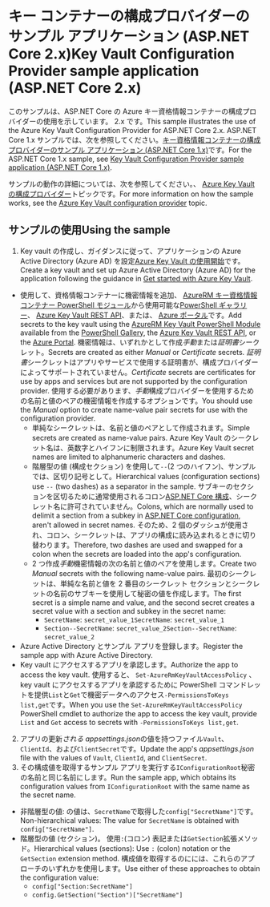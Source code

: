 # <a name="key-vault-configuration-provider-sample-application-aspnet-core-2x"></a><span data-ttu-id="b8850-101">キー コンテナーの構成プロバイダーのサンプル アプリケーション (ASP.NET Core 2.x)</span><span class="sxs-lookup"><span data-stu-id="b8850-101">Key Vault Configuration Provider sample application (ASP.NET Core 2.x)</span></span>

<span data-ttu-id="b8850-102">このサンプルは、ASP.NET Core の Azure キー資格情報コンテナーの構成プロバイダーの使用を示しています。 2.x です。</span><span class="sxs-lookup"><span data-stu-id="b8850-102">This sample illustrates the use of the Azure Key Vault Configuration Provider for ASP.NET Core 2.x.</span></span> <span data-ttu-id="b8850-103">ASP.NET Core 1.x サンプルでは、次を参照してください。[キー資格情報コンテナーの構成プロバイダーのサンプル アプリケーション (ASP.NET Core 1.x)](https://github.com/aspnet/Docs/tree/master/aspnetcore/security/key-vault-configuration/samples/basic-sample/1.x)です。</span><span class="sxs-lookup"><span data-stu-id="b8850-103">For the ASP.NET Core 1.x sample, see [Key Vault Configuration Provider sample application (ASP.NET Core 1.x)](https://github.com/aspnet/Docs/tree/master/aspnetcore/security/key-vault-configuration/samples/basic-sample/1.x).</span></span>

<span data-ttu-id="b8850-104">サンプルの動作の詳細については、次を参照してください。、 [Azure Key Vault の構成プロバイダー](xref:security/key-vault-configuration)トピックです。</span><span class="sxs-lookup"><span data-stu-id="b8850-104">For more information on how the sample works, see the [Azure Key Vault configuration provider](xref:security/key-vault-configuration) topic.</span></span>

## <a name="using-the-sample"></a><span data-ttu-id="b8850-105">サンプルの使用</span><span class="sxs-lookup"><span data-stu-id="b8850-105">Using the sample</span></span>
1. <span data-ttu-id="b8850-106">Key vault の作成し、ガイダンスに従って、アプリケーションの Azure Active Directory (Azure AD) を設定[Azure Key Vault の使用開始](https://azure.microsoft.com/documentation/articles/key-vault-get-started/)です。</span><span class="sxs-lookup"><span data-stu-id="b8850-106">Create a key vault and set up Azure Active Directory (Azure AD) for the application following the guidance in [Get started with Azure Key Vault](https://azure.microsoft.com/documentation/articles/key-vault-get-started/).</span></span>
  * <span data-ttu-id="b8850-107">使用して、資格情報コンテナーに機密情報を追加、 [AzureRM キー資格情報コンテナー PowerShell モジュール](/powershell/module/azurerm.keyvault)から使用可能な[PowerShell ギャラリー](https://www.powershellgallery.com/packages/AzureRM.KeyVault)、 [Azure Key Vault REST API](/rest/api/keyvault/)、または、 [Azure ポータル](https://portal.azure.com/)です。</span><span class="sxs-lookup"><span data-stu-id="b8850-107">Add secrets to the key vault using the [AzureRM Key Vault PowerShell Module](/powershell/module/azurerm.keyvault) available from the [PowerShell Gallery](https://www.powershellgallery.com/packages/AzureRM.KeyVault), the [Azure Key Vault REST API](/rest/api/keyvault/), or the [Azure Portal](https://portal.azure.com/).</span></span> <span data-ttu-id="b8850-108">機密情報は、いずれかとして作成*手動*または*証明書*シークレット。</span><span class="sxs-lookup"><span data-stu-id="b8850-108">Secrets are created as either *Manual* or *Certificate* secrets.</span></span> <span data-ttu-id="b8850-109">*証明書*シークレットはアプリやサービスで使用する証明書が、構成プロバイダーによってサポートされていません。</span><span class="sxs-lookup"><span data-stu-id="b8850-109">*Certificate* secrets are certificates for use by apps and services but are not supported by the configuration provider.</span></span> <span data-ttu-id="b8850-110">使用する必要があります、*手動*構成プロバイダーを使用するための名前と値のペアの機密情報を作成するオプションです。</span><span class="sxs-lookup"><span data-stu-id="b8850-110">You should use the *Manual* option to create name-value pair secrets for use with the configuration provider.</span></span>
    * <span data-ttu-id="b8850-111">単純なシークレットは、名前と値のペアとして作成されます。</span><span class="sxs-lookup"><span data-stu-id="b8850-111">Simple secrets are created as name-value pairs.</span></span> <span data-ttu-id="b8850-112">Azure Key Vault のシークレット名は、英数字とハイフンに制限されます。</span><span class="sxs-lookup"><span data-stu-id="b8850-112">Azure Key Vault secret names are limited to alphanumeric characters and dashes.</span></span>
    * <span data-ttu-id="b8850-113">階層型の値 (構成セクション) を使用して`--`(2 つのハイフン)、サンプルでは、区切り記号として。</span><span class="sxs-lookup"><span data-stu-id="b8850-113">Hierarchical values (configuration sections) use `--` (two dashes) as a separator in the sample.</span></span> <span data-ttu-id="b8850-114">サブキーのセクションを区切るために通常使用されるコロン[ASP.NET Core 構成](xref:fundamentals/configuration/index)、シークレット名に許可されていません。</span><span class="sxs-lookup"><span data-stu-id="b8850-114">Colons, which are normally used to delimit a section from a subkey in [ASP.NET Core configuration](xref:fundamentals/configuration/index), aren't allowed in secret names.</span></span> <span data-ttu-id="b8850-115">そのため、2 個のダッシュが使用され、コロン、シークレットは、アプリの構成に読み込まれるときに切り替わります。</span><span class="sxs-lookup"><span data-stu-id="b8850-115">Therefore, two dashes are used and swapped for a colon when the secrets are loaded into the app's configuration.</span></span>
    * <span data-ttu-id="b8850-116">2 つ作成*手動*機密情報の次の名前と値のペアを使用します。</span><span class="sxs-lookup"><span data-stu-id="b8850-116">Create two *Manual* secrets with the following name-value pairs.</span></span> <span data-ttu-id="b8850-117">最初のシークレットは、単純な名前と値を 2 番目のシークレット セクションとシークレットの名前のサブキーを使用して秘密の値を作成します。</span><span class="sxs-lookup"><span data-stu-id="b8850-117">The first secret is a simple name and value, and the second secret creates a secret value with a section and subkey in the secret name:</span></span>
      * <span data-ttu-id="b8850-118">`SecretName`: `secret_value_1`</span><span class="sxs-lookup"><span data-stu-id="b8850-118">`SecretName`: `secret_value_1`</span></span>
      * <span data-ttu-id="b8850-119">`Section--SecretName`: `secret_value_2`</span><span class="sxs-lookup"><span data-stu-id="b8850-119">`Section--SecretName`: `secret_value_2`</span></span>
  * <span data-ttu-id="b8850-120">Azure Active Directory とサンプル アプリを登録します。</span><span class="sxs-lookup"><span data-stu-id="b8850-120">Register the sample app with Azure Active Directory.</span></span>
  * <span data-ttu-id="b8850-121">Key vault にアクセスするアプリを承認します。</span><span class="sxs-lookup"><span data-stu-id="b8850-121">Authorize the app to access the key vault.</span></span> <span data-ttu-id="b8850-122">使用すると、 `Set-AzureRmKeyVaultAccessPolicy` 、key vault にアクセスするアプリを承認するために PowerShell コマンドレットを提供`List`と`Get`で機密データへのアクセス`-PermissionsToKeys list,get`です。</span><span class="sxs-lookup"><span data-stu-id="b8850-122">When you use the `Set-AzureRmKeyVaultAccessPolicy` PowerShell cmdlet to authorize the app to access the key vault, provide `List` and `Get` access to secrets with `-PermissionsToKeys list,get`.</span></span>
2. <span data-ttu-id="b8850-123">アプリの更新*される appsettings.json*の値を持つファイル`Vault`、 `ClientId`、および`ClientSecret`です。</span><span class="sxs-lookup"><span data-stu-id="b8850-123">Update the app's *appsettings.json* file with the values of `Vault`, `ClientId`, and `ClientSecret`.</span></span>
3. <span data-ttu-id="b8850-124">その構成値を取得するサンプル アプリを実行する`IConfigurationRoot`秘密の名前と同じ名前にします。</span><span class="sxs-lookup"><span data-stu-id="b8850-124">Run the sample app, which obtains its configuration values from `IConfigurationRoot` with the same name as the secret name.</span></span>
  * <span data-ttu-id="b8850-125">非階層型の値: の値は、`SecretName`で取得した`config["SecretName"]`です。</span><span class="sxs-lookup"><span data-stu-id="b8850-125">Non-hierarchical values: The value for `SecretName` is obtained with `config["SecretName"]`.</span></span>
  * <span data-ttu-id="b8850-126">階層型の値 (セクション)。 使用`:`(コロン) 表記または`GetSection`拡張メソッド。</span><span class="sxs-lookup"><span data-stu-id="b8850-126">Hierarchical values (sections): Use `:` (colon) notation or the `GetSection` extension method.</span></span> <span data-ttu-id="b8850-127">構成値を取得するのにには、これらのアプローチのいずれかを使用します。</span><span class="sxs-lookup"><span data-stu-id="b8850-127">Use either of these approaches to obtain the configuration value:</span></span>
    * `config["Section:SecretName"]`
    * `config.GetSection("Section")["SecretName"]`
